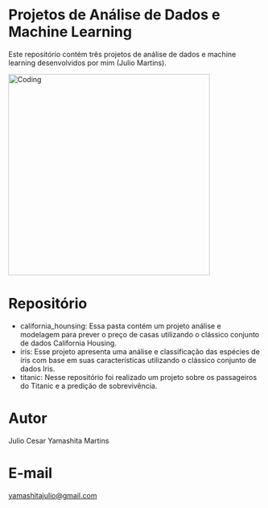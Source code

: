 # Projetos de Análise de Dados e Machine Learning
Este repositório contém três projetos de análise de dados e machine learning desenvolvidos por mim (Julio Martins).

<img align="center" alt="Coding" width="400" src="https://25.media.tumblr.com/tumblr_m1vbheg5f01rqsh2vo1_500.gif">

# Repositório
- california_hounsing: Essa pasta contém um projeto análise e modelagem para prever o preço de casas utilizando o clássico conjunto de dados California Housing. 
- iris: Esse projeto apresenta uma análise e classificação das espécies de íris com base em suas características utilizando o clássico conjunto de dados Iris.
- titanic: Nesse repositório foi realizado um projeto sobre os passageiros do Titanic e a predição de sobrevivência. 

# Autor
Julio Cesar Yamashita Martins

# E-mail
yamashitajulio@gmail.com
